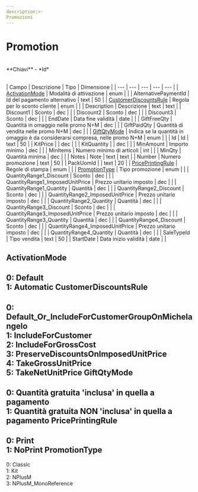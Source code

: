 ```yaml
---
description:>-
Promozioni
---
```


# Promotion

<br>
**Chiavi**
- *Id*
<br><br>

| Campo | Descrizione | Tipo | Dimensione | 
| --- | --- | --- | --- | --- |
| [ActivationMode](#activationmode) | Modalità di attivazione | enum |  |
| AlternativePaymentId | Id del pagamento alternativo | text | 50 |
| [CustomerDiscountsRule](#customerdiscountsrule) | Regola per lo sconto cliente | enum |  |
| Description | Descrizione | text | text |
| Discount1 | Sconto | dec |  |
| Discount2 | Sconto | dec |  |
| Discount3 | Sconto | dec |  |
| EndDate | Data fine validità | date |  |
| GiftFreeQty | Quantità in omaggio nelle promo N+M | dec |  |
| GiftPaidQty | Quantità di vendita nelle promo N+M | dec |  |
| [GiftQtyMode](#giftqtymode) | Indica se la quantità in omaggio è da considerarsi compresa, nelle promo N+M | enum |  |
| Id | Id | text | 50 |
| KitPrice |  | dec |  |
| KitQuantity |  | dec |  |
| MinAmount | Importo minimo | dec |  |
| MinItems | Numero minimo di articoli | int |  |
| MinQty | Quantità minima | dec |  |
| Notes | Note | text | text |
| Number | Numero promozione | text | 50 |
| PackUomId |  | text | 20 |
| [PricePrintingRule](#priceprintingrule) | Regole di stampa | enum |  |
| [PromotionType](#promotiontype) | Tipo promozione | enum |  |
| QuantityRange1_Discount | Sconto | dec |  |
| QuantityRange1_ImposedUnitPrice | Prezzo unitario imposto | dec |  |
| QuantityRange1_Quantity | Quantità | dec |  |
| QuantityRange2_Discount | Sconto | dec |  |
| QuantityRange2_ImposedUnitPrice | Prezzo unitario imposto | dec |  |
| QuantityRange2_Quantity | Quantità | dec |  |
| QuantityRange3_Discount | Sconto | dec |  |
| QuantityRange3_ImposedUnitPrice | Prezzo unitario imposto | dec |  |
| QuantityRange3_Quantity | Quantità | dec |  |
| QuantityRange4_Discount | Sconto | dec |  |
| QuantityRange4_ImposedUnitPrice | Prezzo unitario imposto | dec |  |
| QuantityRange4_Quantity | Quantità | dec |  |
| SaleTypeId | Tipo vendita | text | 50 |
| StartDate | Data inizio validità | date |  |

ActivationMode
---
0: Default<br>1: Automatic
CustomerDiscountsRule
---
0: Default_Or_IncludeForCustomerGroupOnMichelangelo<br>1: IncludeForCustomer<br>2: IncludeForGrossCost<br>3: PreserveDiscountsOnImposedUnitPrice<br>4: TakeGrossUnitPrice<br>5: TakeNetUnitPrice
GiftQtyMode
---
0: Quantità gratuita 'inclusa' in quella a pagamento<br>1: Quantità gratuita NON 'inclusa' in quella a pagamento
PricePrintingRule
---
0: Print<br>1: NoPrint
PromotionType
---
0: Classic<br>1: Kit<br>2: NPlusM<br>3: NPlusM_MonoReference

